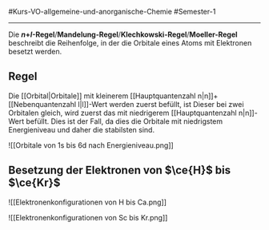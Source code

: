 #Kurs-VO-allgemeine-und-anorganische-Chemie  #Semester-1

---

Die ***n*+*l*-Regel**/**Mandelung-Regel**/**Klechkowski-Regel**/**Moeller-Regel** beschreibt die Reihenfolge, in der die Orbitale eines Atoms mit Elektronen besetzt werden.

## Regel

Die [[Orbital|Orbitale]] mit kleinerem [[Hauptquantenzahl n|n]]+[[Nebenquantenzahl l|l]]-Wert werden zuerst befüllt, ist Dieser bei zwei Orbitalen gleich, wird zuerst das mit niedrigerem [[Hauptquantenzahl n|n]]-Wert befüllt. Dies ist der Fall, da dies die Orbitale mit niedrigstem Energieniveau und daher die stabilsten sind.

![[Orbitale von 1s bis 6d nach Energieniveau.png]]

## Besetzung der Elektronen von $\ce{H}$ bis $\ce{Kr}$

![[Elektronenkonfigurationen von H bis Ca.png]]

![[Elektronenkonfigurationen von Sc bis Kr.png]]
